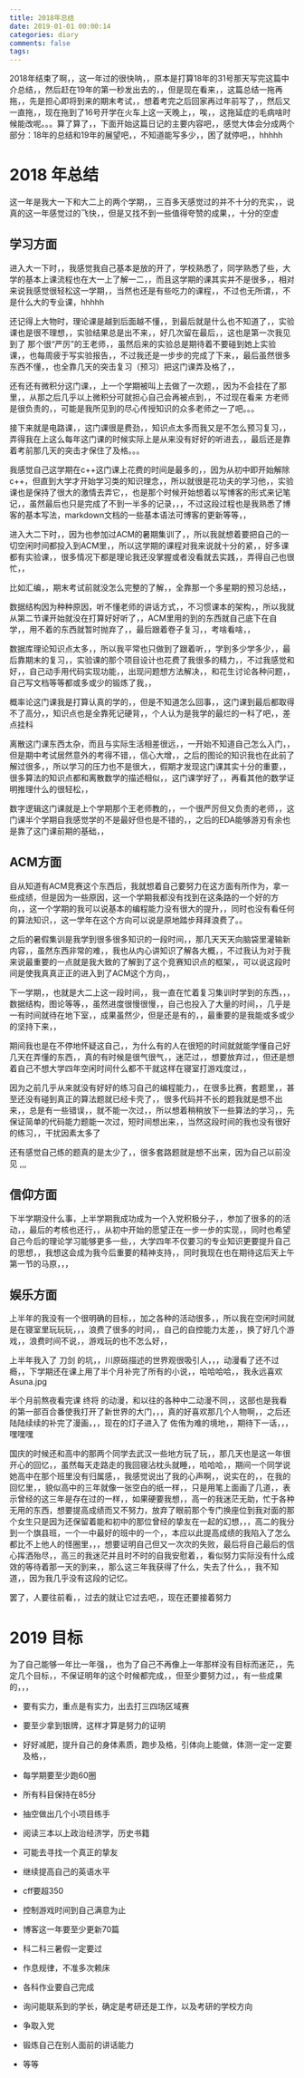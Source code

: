 ```yaml
---
title: 2018年总结
date: 2019-01-01 00:00:14
categories: diary
comments: false
tags:
---
```

 
2018年结束了啊，，这一年过的很快呐，，原本是打算18年的31号那天写完这篇中介总结，，然后赶在19年的第一秒发出去的，，但是现在看来，，这篇总结一拖再拖，，先是担心即将到来的期末考试，，想着考完之后回家再过年前写了，，然后又一直拖，，现在拖到了16号开学在火车上这一天晚上，，唉，，这拖延症的毛病啥时候能改呢。。。算了算了，，下面开始这篇日记的主要内容吧，，感觉大体会分成两个部分：18年的总结和19年的展望吧，，不知道能写多少，，困了就停吧，，hhhhh

<!-- more -->

# 2018 年总结

这一年是我大一下和大二上的两个学期，，三百多天感觉过的并不十分的充实，，说真的这一年感觉过的飞快，，但是又找不到一些值得夸赞的成果，，十分的空虚

## 学习方面

进入大一下时，，我感觉我自己基本是放的开了，学校熟悉了，同学熟悉了些，大学的基本上课流程也在大一上了解一二，，而且这学期的课其实并不是很多，，相对来说我感觉很轻松这一学期，，当然也还是有些吃力的课程，，不过也无所谓，，不是什么大的专业课，hhhhh

还记得上大物时，理论课是越到后面越不懂，，到最后就是什么也不知道了，，实验课也是很不理想，，实验结果总是出不来，，好几次留在最后，，这也是第一次我见到了 那个很“严厉”的王老师，，虽然后来的实验总是期待着不要碰到她上实验课，，也每周疲于写实验报告，，不过我还是一步步的完成了下来，，最后虽然很多东西不懂，，也全靠几天的突击复习（预习）把这门课弄及格了，，

还有还有微积分这门课，，上一个学期被叫上去做了一次题，，因为不会挂在了那里，，从那之后几乎以上微积分可就担心自己会再被点到，，不过现在看来 方老师是很负责的，，可能是我所见到的尽心传授知识的众多老师之一了吧。。。

接下来就是电路课，，这门课很是费劲，，知识点太多而我又是不怎么预习复习，，弄得我在上这么每年这门课的时候实际上是从来没有好好的听进去，，最后还是靠着考前那几天的突击才保住了及格。。。

我感觉自己这学期在c++这门课上花费的时间是最多的，，因为从初中即开始解除c++，但直到大学才开始学习类的知识理念，，所以就很是花功夫的学习他，，实验课也是保持了很大的激情去弄它，，也是那个时候开始想着以写博客的形式来记笔记，，虽然最后也只是完成了不到一半多的记录，，，不过这段过程也是我熟悉了博客的基本写法，markdown文档的一些基本语法可博客的更新等等，，

进入大二下时，，因为也参加过ACM的暑期集训了，，所以我就想着要把自己的一切空闲时间都投入到ACM里，，所以这学期的课程对我来说就十分的紧，，好多课都有实验课，，很多情况下都是理论我还没掌握或者没看就去实践，，弄得自己也很忙，，

比如汇编，，期末考试前就没怎么完整的了解，，全靠那一个多星期的预习总结，，

数据结构因为种种原因，听不懂老师的讲话方式，，不习惯课本的架构，，所以我就从第二节课开始就没在打算好好听了，，ACM里用的到的东西就自己底下在自学，，用不着的东西就暂时抛弃了，，最后跟着卷子复习，，考啥看啥，，

数据库理论知识点太多，，所以我平常也只做到了跟着听，，学到多少学多少，，最后靠期末的复习，，实验课的那个项目设计也花费了我很多的精力，，不过我感觉和好，，自己动手用代码实现功能，，出现问题想方法解决，，和花生讨论各种问题，，自己写文档等等都或多或少的锻炼了我，，

概率论这门课我是打算认真的学的，，但是不知道怎么回事，，这门课到最后都取得不了高分，，知识点也是全靠死记硬背，，个人认为是我学的最烂的一科了吧，，差点挂科

离散这门课东西太杂，而且与实际生活相差很远，，一开始不知道自己怎么入门，，但是期中考试居然意外的考得不错，，信心大增，，之后的图论的知识我也在此前了解过很多，，所以学习的压力也不是很大，，假期才发现这门课其实十分的重要，，很多算法的知识点都和离散数学的描述相似，，这门课学好了，，再看其他的数学证明推理什么的很轻松，，

数字逻辑这门课就是上个学期那个王老师教的，，一个很严厉但又负责的老师，，这门课半个学期自我感觉学的不是最好但也是不错的，，之后的EDA能够游刃有余也是靠了这门课前期的基础，，



## ACM方面

自从知道有ACM竞赛这个东西后，我就想着自己要努力在这方面有所作为，拿一些成绩，但是因为一些原因，这一个学期我都没有找到在这条路的一个好的方向，，这一个学期的我可以说基本的编程能力没有很大的提升，，同时也没有看任何的算法知识，，这一学年在这个方向可以说是原地踏步拜拜浪费了。。

之后的暑假集训是我学到很多很多知识的一段时间，，那几天天天向脑袋里灌输新内容，，虽然东西非常的难，，我也从内心讲知识了解各大概，，不过我认为对于我来说最重要的一点就是我大致的了解到了这个竞赛知识点的框架，，可以说这段时间是使我真真正正的进入到了ACM这个方向，，

下一学期，，也就是大二上这一段时间，，我一直在忙着复习集训时学到的东西，，，数据结构，图论等等，，虽然进度很慢很慢，，自己也投入了大量的时间，，几乎是一有时间就待在地下室，，成果虽然少，但是还是有的，，最重要的是我能或多或少的坚持下来，，

期间我也是在不停地怀疑这自己，，为什么有的人在很短的时间就就能学懂自己好几天在弄懂的东西，，真的有时候是很气很气，，迷茫过，，想要放弃过，，但还是想着自己不想大学四年空闲时间什么都不干就这样在寝室打游戏度过，，

因为之前几乎从来就没有好好的练习自己的编程能力，，在很多比赛，套题里，，甚至还没有碰到真正的算法题就已经卡壳了，，很多代码并不长的题我就是想不出来，，总是有一些错误，，就不能一次过，，所以想着稍稍放下一些算法的学习，，先保证简单的代码能力题能一次过，短时间想出来，，当然这段时间的我也没有很好的练习，，干扰因素太多了

还有感觉自己练的题真的是太少了，，很多套路题就是想不出来，因为自己以前没见 ,,,

## 信仰方面

下半学期没什么事，上半学期我成功成为一个入党积极分子，，参加了很多的的活动，，最后的考核也还行，，从初中开始的愿望正在一步一步的实现，，同时也希望自己今后的理论学习能够更多一些，，大学四年不仅要习的专业知识更要提升自己的思想，，我想这会成为我今后重要的精神支持，，同时我现在也在期待这后天上午第一节的马原，，，

## 娱乐方面

上半年的我没有一个很明确的目标，，加之各种的活动很多，，所以我在空闲时间就是在寝室里玩玩玩，，，浪费了很多的时间，，自己的自控能力太差，，换了好几个游戏，，浪费时间不说，，游戏玩的也不怎么好，，

上半年我入了 刀剑 的坑，，川原砾描述的世界观很吸引人，，，动漫看了还不过瘾，，下学期还在课上用了半个月补完了所有的小说，，哈哈哈哈，，我永远喜欢Asuna.jpg

半个月前熬夜看完课 终将 的动漫，和以往的各种中二动漫不同，，这部也是我看的第一部百合番使我打开了新世界的大门，，，真的好喜欢那几个人物啊，，之后还陆陆续续的补完了漫画，，，现在的灯子进入了 佐侑为难的境地，，期待下一话，，，嘿嘿嘿

国庆的时候还和高中的那两个同学去武汉一些地方玩了玩，，那几天也是这一年很开心的回忆，，虽然每天走路走的我回寝沾枕头就睡，，哈哈哈，，期间一个同学说她高中在那个班里没有归属感，，我感觉说出了我的心声啊，，说实在的，，在我的回忆里，，貌似高中的三年就像一张空白的纸一样，，只是用笔上面画了几道，，表示曾经的这三年是存在过的一样，，如果硬要我想，，高一的我迷茫无助，忙于各种无用的东西，想要提高成绩而又不努力，放弃了眼前那个专门换座位到我对面的那个女生只是因为还保留着能和初中的那位曾经的挚友在一起的幻想，，，高二的我分到一个旗县班，一个一中最好的班中的一个，，本应以此提高成绩的我陷入了怎么都比不上他人的怪圈里，，，想要证明自己但又一次次的失败，最后将自己最后的信心挥洒殆尽，，高三的我迷茫并且时不时的自我安慰着，，看似努力实际没有什么成效的等待着那一天的到来，，那么这三年我获得了什么，失去了什么，，我不知道，，因为我几乎没有这段的记忆。

罢了，人要往前看，，过去的就让它过去吧，，现在还要接着努力

# 2019 目标

为了自己能够一年比一年强，，也为了自己不再像上一年那样没有目标而迷茫，，先定几个目标，，不保证明年的这个时候都完成，，但至少要努力过，，有一些成果的，，，

+ 要有实力，重点是有实力，出去打三四场区域赛

+ 要至少拿到银牌，这样才算是努力的证明

+ 好好减肥，提升自己的身体素质，跑步及格，引体向上能做，体测一定一定要及格，，

+ 每学期要至少跑60圈

+ 所有科目保持在85分

+ 抽空做出几个小项目练手

+ 阅读三本以上政治经济学，历史书籍

+ 可能去寻找一个真正的挚友

+ 继续提高自己的英语水平

+ cff要超350

+ 控制游戏时间到自己满意为止

+ 博客这一年要至少更新70篇

+ 科二科三暑假一定要过

+ 作息规律，不准多次赖床

+ 各科作业要自己完成

+ 询问能联系到的学长，确定是考研还是工作，以及考研的学校方向

+ 争取入党

+ 锻炼自己在别人面前的讲话能力

+ 等等
